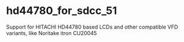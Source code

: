 # hd44780_for_sdcc_51
Support for HITACHI HD44780 based LCDs and other compatible VFD variants, like Noritake itron CU20045
